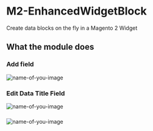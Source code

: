 # M2-EnhancedWidgetBlock
Create data blocks on the fly in a Magento 2 Widget

## What the module does

### Add field

![name-of-you-image](https://s10.gifyu.com/images/start17927624e90def0f.gif)

### Edit Data Title Field
![name-of-you-image](https://s10.gifyu.com/images/edit_data_title.gif)

###
![name-of-you-image](https://s10.gifyu.com/images/endb7473b8cafc7c8fe.gif
)
